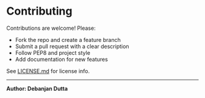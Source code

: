 # Contributing

Contributions are welcome! Please:
- Fork the repo and create a feature branch
- Submit a pull request with a clear description
- Follow PEP8 and project style
- Add documentation for new features

See [LICENSE.md](LICENSE.md) for license info.

---
**Author: Debanjan Dutta**
